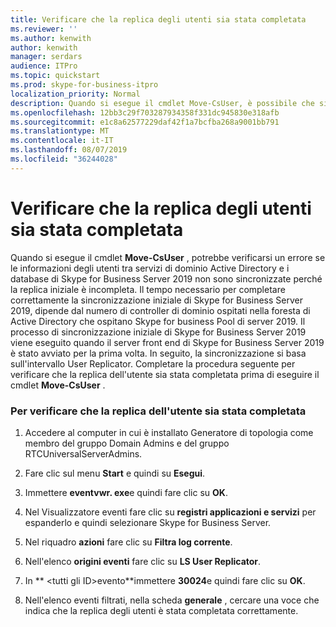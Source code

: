 ```yaml
---
title: Verificare che la replica degli utenti sia stata completata
ms.reviewer: ''
ms.author: kenwith
author: kenwith
manager: serdars
audience: ITPro
ms.topic: quickstart
ms.prod: skype-for-business-itpro
localization_priority: Normal
description: Quando si esegue il cmdlet Move-CsUser, è possibile che si verifichi un errore perché le informazioni degli utenti tra servizi di dominio Active Directory e i database di Skype for Business Server 2019 non sono sincronizzate perché la replica iniziale è incompleta. Il tempo necessario per completare correttamente la sincronizzazione iniziale di Skype for Business Server 2019, dipende dal numero di controller di dominio ospitati nella foresta di Active Directory che ospitano Skype for business Pool di server 2019. Il processo di sincronizzazione iniziale di Skype for Business Server 2019 viene eseguito quando il server front end di Skype for Business Server 2019 è stato avviato per la prima volta. Successivamente, la sincronizzazione si basa sull'intervallo User Replicator. Completare la procedura seguente per verificare che la replica degli utenti sia stata completata prima di eseguire il cmdlet Move-CsUser.
ms.openlocfilehash: 12bb3c29f703287934358f331dc945830e318afb
ms.sourcegitcommit: e1c8a62577229daf42f1a7bcfba268a9001bb791
ms.translationtype: MT
ms.contentlocale: it-IT
ms.lasthandoff: 08/07/2019
ms.locfileid: "36244028"
---
```

# <a name="verify-user-replication-has-completed"></a>Verificare che la replica degli utenti sia stata completata

Quando si esegue il cmdlet **Move-CsUser** , potrebbe verificarsi un errore se le informazioni degli utenti tra servizi di dominio Active Directory e i database di Skype for Business Server 2019 non sono sincronizzate perché la replica iniziale è incompleta. Il tempo necessario per completare correttamente la sincronizzazione iniziale di Skype for Business Server 2019, dipende dal numero di controller di dominio ospitati nella foresta di Active Directory che ospitano Skype for business Pool di server 2019. Il processo di sincronizzazione iniziale di Skype for Business Server 2019 viene eseguito quando il server front end di Skype for Business Server 2019 è stato avviato per la prima volta. In seguito, la sincronizzazione si basa sull'intervallo User Replicator. Completare la procedura seguente per verificare che la replica dell'utente sia stata completata prima di eseguire il cmdlet **Move-CsUser** . 
  
### <a name="to-verify-that-user-replication-has-completed"></a>Per verificare che la replica dell'utente sia stata completata

1. Accedere al computer in cui è installato Generatore di topologia come membro del gruppo Domain Admins e del gruppo RTCUniversalServerAdmins.
    
2. Fare clic sul menu **Start** e quindi su **Esegui**. 
    
3. Immettere **eventvwr. exe**e quindi fare clic su **OK**.
    
4. Nel Visualizzatore eventi fare clic su **registri applicazioni e servizi** per espanderlo e quindi selezionare Skype for Business Server. 
    
5. Nel riquadro **azioni** fare clic su **Filtra log corrente**.
    
6. Nell'elenco **origini eventi** fare clic su **LS User Replicator**.
    
7. In ** \<tutti gli ID\>evento**immettere **30024**e quindi fare clic su **OK**. 
    
8. Nell'elenco eventi filtrati, nella scheda **generale** , cercare una voce che indica che la replica degli utenti è stata completata correttamente. 
    

